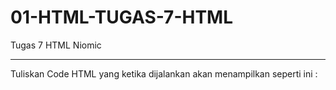 # 01-HTML-TUGAS-7-HTML
Tugas 7 HTML Niomic
<hr>
Tuliskan Code HTML yang ketika dijalankan akan menampilkan seperti ini :
